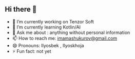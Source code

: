 ## Hi there 👋





- 🔭 I’m currently working on Tenzor Soft
- 🌱 I’m currently learning Kotlin/AI
- 💬 Ask me about : anything without personal information
- 📫 How to reach me: imamashukurov@gmail.com
- 😄 Pronouns: Ilyosbek , Ilyoskhoja
- ⚡ Fun fact: not yet 

